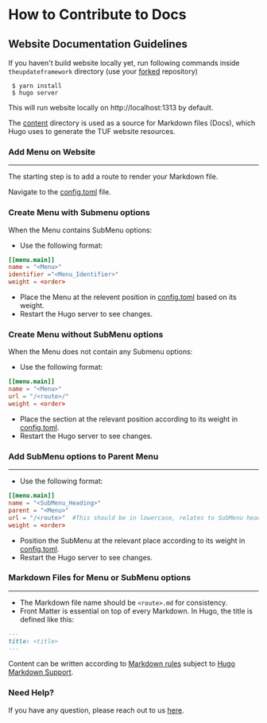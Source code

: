 # How to Contribute to Docs

## **Website Documentation Guidelines**
If you haven't build website locally yet, run following commands inside `theupdateframework` directory (use your [forked](https://www.google.com/url?sa=t&source=web&rct=j&opi=89978449&url=https://docs.github.com/articles/fork-a-repo&ved=2ahUKEwjexbXp6aqGAxXP1zgGHYMfB3AQFnoECAkQAQ&usg=AOvVaw3knkDqfZXHdtlZVtWiPqst) repository)
```
 $ yarn install
 $ hugo server
```
This will run website locally on http://localhost:1313 by default. 

The [content](https://github.com/theupdateframework/theupdateframework.io/tree/master/content) directory is used as a source for Markdown files (Docs), which Hugo uses to generate the TUF website resources.

### **Add Menu on Website**
___

The starting step is to add a route to render your Markdown file.

Navigate to the [config.toml](https://github.com/theupdateframework/theupdateframework.io/blob/master/config.toml) file.

### **Create Menu with Submenu options**
When the Menu contains SubMenu options:

- Use the following format:
```toml
[[menu.main]]
name = "<Menu>"
identifier ="<Menu_Identifier>"
weight = <order>
```
- Place the Menu at the relevent position in [config.toml](https://github.com/theupdateframework/theupdateframework.io/blob/master/config.toml) based on its weight.
- Restart the Hugo server to see changes.

### **Create Menu without SubMenu options**

When the Menu does not contain any Submenu options:

- Use the following format:
```toml
[[menu.main]]
name = "<Menu>"
url = "/<route>/"
weight = <order>
```

- Place the section at the relevant position according to its weight in [config.toml](https://github.com/theupdateframework/theupdateframework.io/blob/master/config.toml).
- Restart the Hugo server to see changes.

### **Add SubMenu options to Parent Menu**
___

- Use the following format:
```toml
[[menu.main]]
name = "<SubMenu_Heading>"
parent = "<Menu>"
url = "/<route>"  #This should be in lowercase, relates to SubMenu heading, and should not conflict with other routes
weight = <order>
```

- Position the SubMenu at the relevant place according to its weight in [config.toml](https://github.com/theupdateframework/theupdateframework.io/blob/master/config.toml).
- Restart the Hugo server to see changes.



### **Markdown Files for Menu or SubMenu options**
___

- The Markdown file name should be `<route>.md` for consistency.
- Front Matter is essential on top of every Markdown. In Hugo, the title is defined like this:
```markdown
---
title: <title>
---
```
Content can be written according to [Markdown rules](https://www.markdownguide.org/basic-syntax/) subject to [Hugo Markdown Support](https://www.markdownguide.org/tools/hugo/#hugo-markdown-support).

### Need Help?
If you have any question, please reach out to us [here](https://github.com/theupdateframework/community?tab=readme-ov-file#tuf-community).
